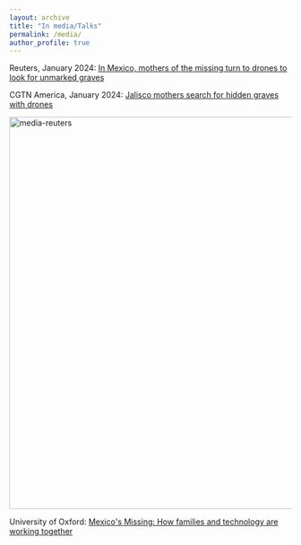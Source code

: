 ```yaml
---
layout: archive
title: "In media/Talks"
permalink: /media/
author_profile: true
---
```


Reuters, January 2024: [In Mexico, mothers of the missing turn to drones to look for unmarked graves](https://www.reuters.com/world/americas/mexico-mothers-missing-turn-drones-look-unmarked-graves-2024-01-26/)

CGTN America, January 2024: [Jalisco mothers search for hidden graves with drones](https://twitter.com/cgtnamerica/status/1751362286118150555)

<img width="700" alt="media-reuters" src="https://github.com/FOUND-project/found-project.github.io/assets/168593479/01445c38-8b19-486a-b29d-7c403d13774d">

University of Oxford: [Mexico's Missing: How families and technology are working together](https://www.ox.ac.uk/event/mexicos-missing-how-families-and-technology-are-working-together)
